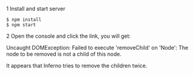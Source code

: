 1 Install and start server

```
$ npm install
$ npm start
```

2 Open the console and click the link, you will get:

  Uncaught DOMException: Failed to execute 'removeChild' on 'Node': The node to be removed is not a child of this node.

It appears that Inferno tries to remove the children twice.
